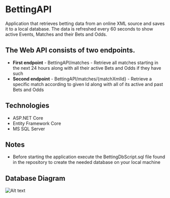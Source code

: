 # BettingAPI
Application that retrieves betting data from an online XML source and saves it to a local database. The data is refreshed every 60 seconds to show active Events, Matches and their Bets and Odds.
## The Web API consists of two endpoints.
* **First endpoint** - BettingAPI/matches - Retrieve all matches starting in the next 24 hours along with all their active Bets and Odds if they have such
* **Second endpoint** - BettingAPI/matches/{matchXmlId} - Retrieve a specific match according to given Id along with all of its active and past Bets and Odds
 
## Technologies
* ASP.NET Core
* Entity Framework Core
* MS SQL Server

## Notes
* Before starting the application execute the BettingDbScript.sql file found in the repository to create the needed database on your local machine

## Database Diagram
![Alt text](https://github.com/AngelYankov/BettingAPI/-/raw/main/DbDiagram.png)
